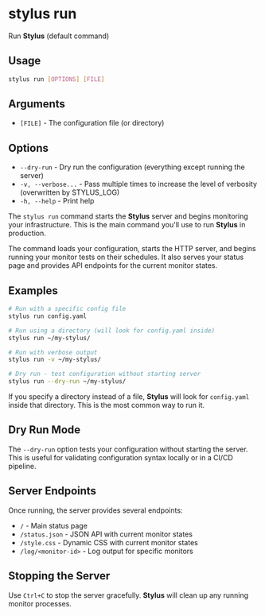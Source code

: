 # stylus run

Run **Stylus** (default command)

## Usage

```bash
stylus run [OPTIONS] [FILE]
```

## Arguments

- `[FILE]` - The configuration file (or directory)

## Options

- `--dry-run` - Dry run the configuration (everything except running the server)
- `-v, --verbose...` - Pass multiple times to increase the level of verbosity (overwritten by STYLUS_LOG)
- `-h, --help` - Print help

The `stylus run` command starts the **Stylus** server and begins monitoring your infrastructure. This is the main command you'll use to run **Stylus** in production.

The command loads your configuration, starts the HTTP server, and begins running your monitor tests on their schedules. It also serves your status page and provides API endpoints for the current monitor states.

## Examples

```bash
# Run with a specific config file
stylus run config.yaml

# Run using a directory (will look for config.yaml inside)
stylus run ~/my-stylus/

# Run with verbose output
stylus run -v ~/my-stylus/

# Dry run - test configuration without starting server
stylus run --dry-run ~/my-stylus/
```

If you specify a directory instead of a file, **Stylus** will look for `config.yaml` inside that directory. This is the most common way to run it.

## Dry Run Mode

The `--dry-run` option tests your configuration without starting the server. This is useful for validating configuration syntax locally or in a CI/CD pipeline.

## Server Endpoints

Once running, the server provides several endpoints:

- `/` - Main status page
- `/status.json` - JSON API with current monitor states
- `/style.css` - Dynamic CSS with current monitor states
- `/log/<monitor-id>` - Log output for specific monitors

## Stopping the Server

Use `Ctrl+C` to stop the server gracefully. **Stylus** will clean up any running monitor processes. 